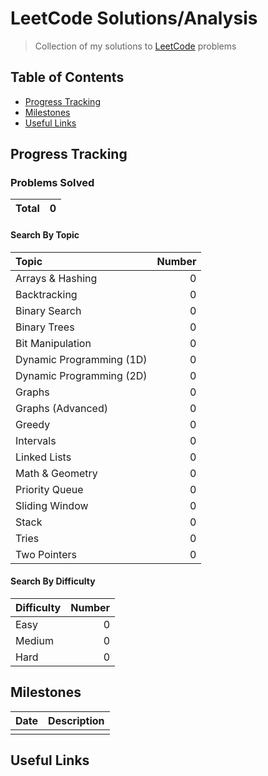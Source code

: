 # LeetCode Solutions/Analysis

> Collection of my solutions to [LeetCode](https://leetcode.com) problems

## Table of Contents
  - [Progress Tracking](#progress-tracking)
  - [Milestones](#milestones)
  - [Useful Links](#useful-links)

## Progress Tracking

### Problems Solved

| Total | 0 |
|:---:|:---:|

#### Search By Topic

| Topic | Number |
|:---|---:|
| Arrays & Hashing | 0 |
| Backtracking | 0 |
| Binary Search | 0 |
| Binary Trees | 0 |
| Bit Manipulation | 0 |
| Dynamic Programming (1D) | 0 |
| Dynamic Programming (2D) | 0 |
| Graphs | 0 |
| Graphs (Advanced) | 0 |
| Greedy | 0 |
| Intervals | 0 |
| Linked Lists | 0 |
| Math & Geometry | 0 |
| Priority Queue | 0 |
| Sliding Window | 0 |
| Stack | 0 |
| Tries | 0 |
| Two Pointers | 0 |

#### Search By Difficulty

| Difficulty | Number |
|:---|---:|
| Easy | 0 |
| Medium | 0 |
| Hard | 0 |

## Milestones

| Date | Description |
|------|-------------|
|      |             |

## Useful Links
